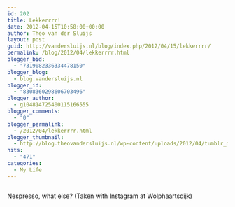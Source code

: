 ```yaml
---
id: 202
title: Lekkerrrr!
date: 2012-04-15T10:58:00+00:00
author: Theo van der Sluijs
layout: post
guid: http://vandersluijs.nl/blog/index.php/2012/04/15/lekkerrrr/
permalink: /blog/2012/04/lekkerrrr.html
blogger_bid:
  - "7319082336334478150"
blogger_blog:
  - blog.vandersluijs.nl
blogger_id:
  - "8308360298606703496"
blogger_author:
  - g104814725400115166555
blogger_comments:
  - "0"
blogger_permalink:
  - /2012/04/lekkerrrr.html
blogger_thumbnail:
  - http://blog.theovandersluijs.nl/wp-content/uploads/2012/04/tumblr_m2igsrKwpb1rpqrb1o1_1280-300x300.jpg
hits:
  - "471"
categories:
  - My Life
---
```

<div>
  <img alt="" src=https://vandersluijs.resultants-e.nl/2012/04/tumblr_m2igsrKwpb1rpqrb1o1_1280-300x300.jpg" />
</div>

Nespresso, what else? (Taken with Instagram at Wolphaartsdijk)